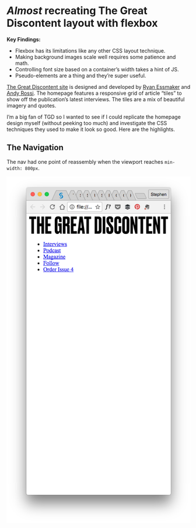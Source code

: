 # *Almost* recreating The Great Discontent layout with flexbox 

**Key Findings:**
- Flexbox has its limitations like any other CSS layout technique.
- Making background images scale well requires some patience and math. 
- Controlling font size based on a container’s width takes a hint of JS.
- Pseudo-elements are a thing and they’re super useful.

[The Great Discontent site](http://thegreatdiscontent.com/) is designed and developed by [Ryan Essmaker](https://twitter.com/ryanessmaker) and [Andy Rossi](https://twitter.com/AndrewRocco). The homepage features a responsive grid of article “tiles” to show off the publication’s latest interviews. The tiles are a mix of beautiful imagery and quotes. 

I’m a big fan of TGD so I wanted to see if I could replicate the  homepage design myself (without peeking too much) and investigate the CSS techniques they used to make it look so good. Here are the highlights.

## The Navigation

The nav had one point of reassembly when the viewport reaches `min-width: 800px`.

![Alt text](https://github.com/sclowes14/TGD-tribute/blob/master/screenshots/01-nav-raw-html.png "Navigation raw HTML")

